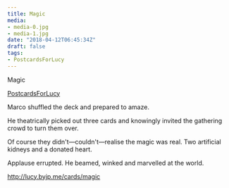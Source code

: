 ```yaml
---
title: Magic
media:
- media-0.jpg
- media-1.jpg
date: "2018-04-12T06:45:34Z"
draft: false
tags:
- PostcardsForLucy
---
```

Magic

[PostcardsForLucy](/tags/postcardsforlucy)



Marco shuffled the deck and prepared to amaze.



He theatrically picked out three cards and knowingly invited the gathering crowd to turn them over.



Of course they didn't—couldn't—realise the magic was real. Two artificial kidneys and a donated heart.



Applause errupted. He beamed, winked and marvelled at the world.



http://lucy.byjp.me/cards/magic
